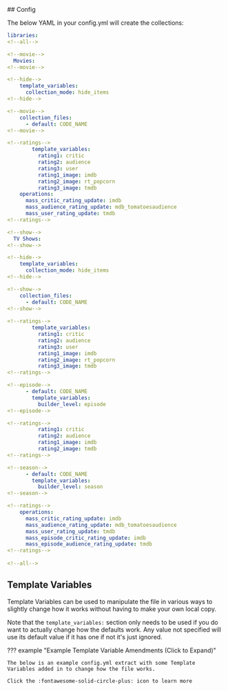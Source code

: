<!--all-->## Config

The below YAML in your config.yml will create the collections:

```yaml
libraries:
<!--all-->

<!--movie-->
  Movies:
<!--movie-->

<!--hide-->
    template_variables:
      collection_mode: hide_items
<!--hide-->

<!--movie-->
    collection_files:
      - default: CODE_NAME
<!--movie-->

<!--ratings-->
        template_variables:
          rating1: critic
          rating2: audience
          rating3: user
          rating1_image: imdb
          rating2_image: rt_popcorn
          rating3_image: tmdb
    operations:
      mass_critic_rating_update: imdb
      mass_audience_rating_update: mdb_tomatoesaudience
      mass_user_rating_update: tmdb
<!--ratings-->

<!--show-->
  TV Shows:
<!--show-->

<!--hide-->
    template_variables:
      collection_mode: hide_items
<!--hide-->

<!--show-->
    collection_files:
      - default: CODE_NAME
<!--show-->
  
<!--ratings-->
        template_variables:
          rating1: critic
          rating2: audience
          rating3: user
          rating1_image: imdb
          rating2_image: rt_popcorn
          rating3_image: tmdb
<!--ratings-->

<!--episode-->
      - default: CODE_NAME
        template_variables:
          builder_level: episode
<!--episode-->

<!--ratings-->
          rating1: critic
          rating2: audience
          rating1_image: imdb
          rating2_image: tmdb
<!--ratings-->

<!--season-->
      - default: CODE_NAME
        template_variables:
          builder_level: season
<!--season-->

<!--ratings-->
    operations:
      mass_critic_rating_update: imdb
      mass_audience_rating_update: mdb_tomatoesaudience
      mass_user_rating_update: tmdb
      mass_episode_critic_rating_update: imdb
      mass_episode_audience_rating_update: tmdb
<!--ratings-->
      
<!--all-->
```

## Template Variables

Template Variables can be used to manipulate the file in various ways to slightly change how it works without having to make your own local copy.

Note that the `template_variables:` section only needs to be used if you do want to actually change how the defaults work. 
Any value not specified will use its default value if it has one if not it's just ignored.

??? example "Example Template Variable Amendments (Click to Expand)"

    The below is an example config.yml extract with some Template Variables added in to change how the file works.

    Click the :fontawesome-solid-circle-plus: icon to learn more
<!--all-->